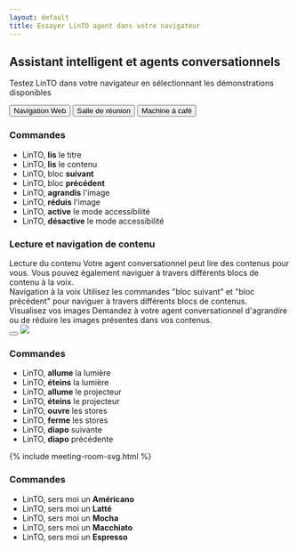 ```yaml
---
layout: default
title: Essayer LinTO agent dans votre navigateur
---
```

<div id="body" class="flex col">
  <section id="linto-agent-demo-wrapper">
    <div class="container flex col">
      <h1 class="big-title centered">Assistant intelligent et agents conversationnels</h1>
      <p class="text-centered">Testez LinTO dans votre navigateur en sélectionnant les démonstrations disponibles</p>
      <div class="flex row align-center linto-demo-btns">
        <button class="btn-cta blue active linto-agent-demo-btn"  data-target="browser-command-website">
          Navigation Web
        </button>
        <button class="btn-cta dark linto-agent-demo-btn"  data-target="browser-command-meeting-room">
          Salle de réunion
        </button>
        <button class="btn-cta dark linto-agent-demo-btn" data-target="browser-command-coffee-machine">
          Machine à café
        </button>
      </div>
    </div>
    <div class="container">
      <div class="flex row browser-command-wrapper" id="browser-command-website">
        <div class="flex1 flex col browser-commands-container">
            <h3>Commandes</h3>
            <ul class="browser-command-list">
              <li>LinTO, <strong>lis</strong> le titre</li>
              <li>LinTO, <strong>lis</strong> le contenu</li>
              <li>LinTO, bloc <strong>suivant</strong></li>
              <li>LinTO, bloc <strong>précédent</strong></li>
              <li>LinTO, <strong>agrandis</strong> l'image</li>
              <li>LinTO, <strong>réduis</strong> l'image</li>
              <li>LinTO, <strong>active</strong> le mode accessibilité</li>
              <li>LinTO, <strong>désactive</strong> le mode accessibilité</li>
            </ul>
          </div>
          <div class="flex col flex2 browser-demo-container">
            <h3>Lecture et navigation de contenu</h3>
            <div class="browser-control-content-block text-left active" data-content-index="1" id="control-content-1">
              <span class="control-content-title" data-index="1">Lecture du contenu</span>
              <span class="control-content-text" data-index="1">Votre agent conversationnel peut lire des contenus pour vous. Vous pouvez également naviguer à travers différents blocs de contenu à la voix.</span>
            </div>
            <div class="browser-control-content-block text-left" id="control-content-2" data-content-index="2" >
              <span data-index="2" class="control-content-title">Navigation à la voix</span>
              <span class="control-content-text" data-index="2">Utilisez les commandes "bloc suivant" et "bloc précédent" pour naviguer à travers différents blocs de contenus.</span>
            </div>
            <div class="browser-control-content-block text-left" id="control-content-3" data-content-index="3" >
              <span class="control-content-title" data-index="3">Visualisez vos images</span>
              <span class="control-content-text" data-index="3">Demandez à votre agent conversationnel d'agrandire ou de réduire les images présentes dans vos contenus.</span>
          </div>
          <div id="browser-control-img-container" class="flex row align-center justify-center" >
            <button id="browser-control-img-close" class="hidden"><span class="icon"></span></button>
            <img src="/assets/img/linto-animation-pipeline.gif" id="browser-control-img" >
          </div>
        </div>
      </div>
      <!-- Meeting Room -->
      <div class="flex row browser-command-wrapper hidden" id="browser-command-meeting-room">
        <div class="flex1 flex col browser-commands-container">
          <h3>Commandes</h3>
          <ul class="browser-command-list">
            <li>LinTO, <strong>allume</strong> la lumière</li>
            <li>LinTO, <strong>éteins</strong> la lumière</li>
            <li>LinTO, <strong>allume</strong> le projecteur</li>
            <li>LinTO, <strong>éteins</strong> le projecteur</li>
            <li>LinTO, <strong>ouvre</strong> les stores</li>
            <li>LinTO, <strong>ferme</strong> les stores</li>
            <li>LinTO, <strong>diapo</strong> suivante</li>
            <li>LinTO, <strong>diapo</strong> précédente</li>
          </ul>
        </div>
        <div class="flex col flex2 browser-demo-container">
          <div class="browser-command-svg-container">
            {% include meeting-room-svg.html %}
          </div>
        </div>
      </div>
      <!-- Coffee machine -->
      <div class="flex row browser-command-wrapper hidden" id="browser-command-coffee-machine">
        <div class="flex1 flex col browser-commands-container">
          <h3>Commandes</h3>
          <ul class="browser-command-list">
            <li>LinTO, sers moi un <strong>Américano</strong></li>
            <li>LinTO, sers moi un <strong>Latté</strong></li>
            <li>LinTO, sers moi un <strong>Mocha</strong></li>
            <li>LinTO, sers moi un <strong>Macchiato</strong></li>
            <li>LinTO, sers moi un <strong>Espresso</strong></li>
          </ul>
        </div>
        <div class="flex col flex2 browser-demo-container">
          <div class="browser-command-svg-container">
            <svg version="1.1" id="coffe-machine-svg" xmlns="http://www.w3.org/2000/svg" xmlns:xlink="http://www.w3.org/1999/xlink" x="0px" y="0px" viewBox="0 0 1000 1000" style="enable-background:new 0 0 1000 1000;" xml:space="preserve"></svg> 
          </div>
        </div>
      </div>
    </div>
  </section>
  <div id="widget-wrapper"></div>
</div>
<script type="text/javascript" src="/assets/js/jquery-3.1.1.min.js"></script>
<script type="text/javascript" src="/assets/js/linto.ui.min.js"></script>
<script type="text/javascript" src="/assets/js/linto-agent-demo.js"></script>
<script src="https://cdnjs.cloudflare.com/ajax/libs/snap.svg/0.5.1/snap.svg-min.js" type="text/javascript"></script>
    